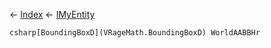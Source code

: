 ← [Index](Api-Index) ← [IMyEntity](VRage.Game.ModAPI.Ingame.IMyEntity)

```csharp[BoundingBoxD](VRageMath.BoundingBoxD) WorldAABBHr```